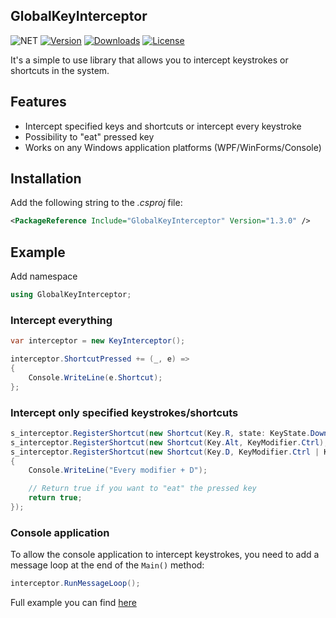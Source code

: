 ## GlobalKeyInterceptor
![NET](https://img.shields.io/badge/.NET-Standard%202.0-%23512BD4)
[![Version](https://img.shields.io/nuget/vpre/GlobalKeyInterceptor.svg?label=NuGet)](https://www.nuget.org/packages/GlobalKeyInterceptor)
[![Downloads](https://img.shields.io/nuget/dt/GlobalKeyInterceptor.svg?label=Downloads)](https://www.nuget.org/packages/GlobalKeyInterceptor/)
[![License](https://img.shields.io/github/license/arcanexhoax/GlobalKeyInterceptor.svg?color=00b542&label=License)](https://raw.githubusercontent.com/arcanexhoax/GlobalKeyInterceptor/master/LICENSE)

It's a simple to use library that allows you to intercept keystrokes or shortcuts in the system.

## Features 
- Intercept specified keys and shortcuts or intercept every keystroke
- Possibility to "eat" pressed key
- Works on any Windows application platforms (WPF/WinForms/Console)

## Installation
Add the following string to the *.csproj* file:
```xml
<PackageReference Include="GlobalKeyInterceptor" Version="1.3.0" />
```

## Example
Add namespace
```cs
using GlobalKeyInterceptor;
```

### Intercept everything
```cs
var interceptor = new KeyInterceptor();

interceptor.ShortcutPressed += (_, e) =>
{
    Console.WriteLine(e.Shortcut);
};
```

### Intercept only specified keystrokes/shortcuts
```cs
s_interceptor.RegisterShortcut(new Shortcut(Key.R, state: KeyState.Down), () => Console.WriteLine("R is down"));
s_interceptor.RegisterShortcut(new Shortcut(Key.Alt, KeyModifier.Ctrl), () => Console.WriteLine("Modifier + Modifier as a simple key"));
s_interceptor.RegisterShortcut(new Shortcut(Key.D, KeyModifier.Ctrl | KeyModifier.Alt | KeyModifier.Shift | KeyModifier.Win), () =>
{
    Console.WriteLine("Every modifier + D");

    // Return true if you want to "eat" the pressed key
    return true;
});
```

### Console application
To allow the console application to intercept keystrokes, you need to add a message loop at the end of the `Main()` method:
```cs
interceptor.RunMessageLoop();
```

Full example you can find [here](https://github.com/arcanexhoax/GlobalKeyInterceptor/blob/main/GlobalKeyInterceptor.Example.ConsoleApp/EntryPoint.cs) 
